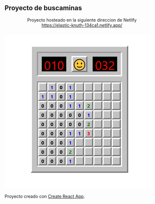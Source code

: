 ## Proyecto de buscaminas 
<p align="center">Proyecto hosteado en la siguiente direccion de Netlify</br><a href="https://elastic-knuth-134ca1.netlify.app/" target="_blank" rel="noopener noreferrer">https://elastic-knuth-134ca1.netlify.app/</a></br></p>

### 
![Foto buscaminas](foto.png)

Proyecto creado con [Create React App](https://github.com/facebook/create-react-app).
